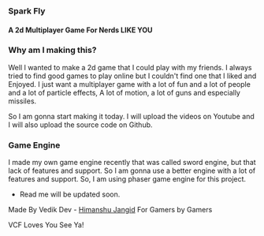### Spark Fly
#### A 2d Multiplayer Game For Nerds LIKE YOU

### Why am I making this?
Well I wanted to make a 2d game that I could play with my friends. I always tried to find good games to play online but I couldn't find one that I liked and Enjoyed. I just want a multiplayer game with a lot of fun and a lot of people and a lot of particle effects, A lot of motion, a lot of guns and especially missiles.

So I am gonna start making it today. I will upload the videos on Youtube and I will also upload the source code on Github.

### Game Engine 
I made my own game engine recently that was called sword engine, but that lack of features and support. So I am gonna use a better engine with a lot of features and support. So, I am using phaser game engine for this project.


- Read me will be updated soon.

Made By Vedik Dev - <a href="https:/github.com/himanshurajora">Himanshu Jangid</a>
For Gamers by Gamers

VCF Loves You
See Ya! 